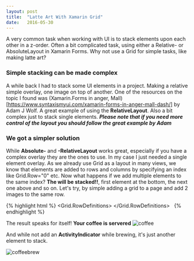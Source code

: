 ```yaml
---
layout: post
title:  "Latte Art With Xamarin Grid"
date:   2016-05-30
---
```


<p class="intro">
<span class="dropcap">A</span> very common task when working with UI is to stack elements upon each other in a z-order. Often a bit complicated task, using either a Relative- or AbsoluteLayout in Xamarin Forms. Why not use a Grid for simple tasks, like making latte art? 
</p>

### Simple stacking can be made complex
A while back I had to stack some UI elements in a project. Making a relative simple overlay, one image on top of another. One of the resources on the topic I found was 
(Xamarin.Forms in anger, Mall)[https://www.syntaxismyui.com/xamarin-forms-in-anger-mall-dash/] by Adam J Wolf. A great example of using the __RelativeLayout__. Also a bit complex just to stack single elements. ___Please note that if you need more control of the layout you should follow the great example by Adam___ 

### We got a simpler solution
While __Absolute-__ and __-RelativeLayout__ works great, especially if you have a complex overlay they are the ones to use. In my case I just needed a single element overlay. As we already use Grid as a layout in many views, we know that elements are added to rows and columns by specifying an index like Grid.Row="0" etc. Now what happens if we add multiple elements to the same index?
__The will be stacked!!__, first element at the bottom, the next one above and so on. Let's try, by simple adding a grid to a page and add 2 images to the same row.

{% highlight html %}
<ContentPage
BackgroundColor="Black">
<Grid>
	<Grid.RowDefinitions>
		<RowDefinition
			Height="*">
		</RowDefinition>
	</Grid.RowDefinitions>
	<Image
		Grid.Row="0"
		Source="coffee.png">
	</Image>
	<Image
		Grid.Row="0"
		Margin="0,-40,0,0"
		Source="foam.png">
	</Image>
</Grid>
</ContentPage>
{% endhighlight %}

The result speaks for itself!
__Your coffee is servered__
<img src="{{ '/assets/img/gridstack/coffeestack.png' | prepend: site.baseurl }}"   alt="coffee">

And while not add an __ActivityIndicator__ while brewing, it's just another element to stack.

<img src="{{ '/assets/img/gridstack/coffeebrew.png' | prepend: site.baseurl }}"  alt="coffeebrew">












